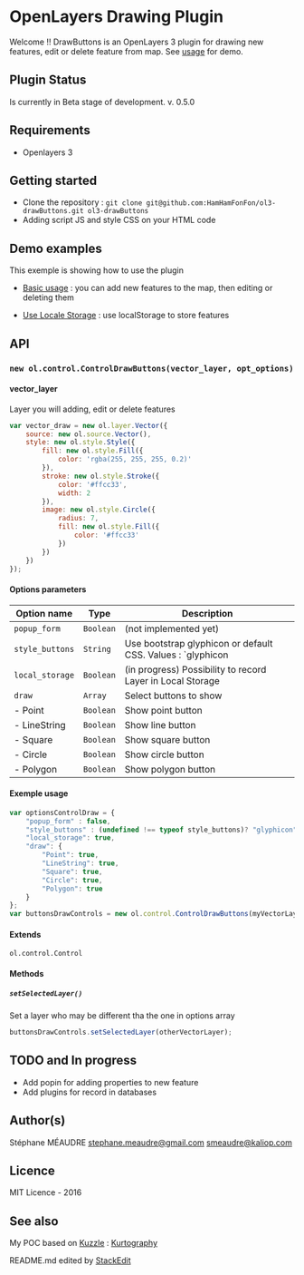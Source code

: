 OpenLayers Drawing Plugin
===================

Welcome !! DrawButtons is an OpenLayers 3 plugin for drawing new features, edit or delete feature from map. See [usage](https://rawgit.com/HamHamFonFon/ol3-drawButtons/master/examples/index.html) for demo.

Plugin Status
-------------
Is currently in Beta stage of development.
v. 0.5.0

Requirements
-------------
 - Openlayers 3


Getting started
-------------
  - Clone the repository : `git clone git@github.com:HamHamFonFon/ol3-drawButtons.git ol3-drawButtons`
  - Adding script JS and style CSS on your HTML code

Demo examples
-------------

This exemple is showing how to use the plugin
	
  - [Basic usage](https://cdn.rawgit.com/HamHamFonFon/ol3-drawButtons/master/examples/basic_use.html) : you can add new features to the map, then editing or deleting them

  - [Use Locale Storage](https://cdn.rawgit.com/HamHamFonFon/ol3-drawButtons/master/examples/local_storage.html) : use localStorage to store features

API
-------------

### `new ol.control.ControlDrawButtons(vector_layer, opt_options)`

#### vector_layer
Layer you will adding, edit or delete features
```javascript
var vector_draw = new ol.layer.Vector({
    source: new ol.source.Vector(),
    style: new ol.style.Style({
        fill: new ol.style.Fill({
            color: 'rgba(255, 255, 255, 0.2)'
        }),
        stroke: new ol.style.Stroke({
            color: '#ffcc33',
            width: 2
        }),
        image: new ol.style.Circle({
            radius: 7,
            fill: new ol.style.Fill({
                color: '#ffcc33'
            })
        })
    })
});
```

#### Options parameters

|Option name|Type|Description|
 ----------------- | ---------------------------- | ------------------
| `popup_form`    |`Boolean`| (not implemented yet) |
| `style_buttons` |`String`| Use bootstrap glyphicon or default CSS. Values : `glyphicon|default`|
| `local_storage` |`Boolean`| (in progress) Possibility to record Layer in Local Storage
| `draw`          |`Array`| Select buttons to show|
|  - Point      |`Boolean`|Show point button|
|  - LineString    |`Boolean`|Show line button|
|  - Square        |`Boolean`|Show square button|
|  - Circle        |`Boolean`|Show circle button|
|  - Polygon       |`Boolean`|Show polygon button|


#### Exemple usage

```javascript
var optionsControlDraw = {
    "popup_form" : false,
    "style_buttons" : (undefined !== typeof style_buttons)? "glyphicon" : "default",
    "local_storage": true,
    "draw": {
        "Point": true,
        "LineString": true,
        "Square": true,
        "Circle": true,
        "Polygon": true
    }
};
var buttonsDrawControls = new ol.control.ControlDrawButtons(myVectorLayer, optionsControlDraw);
```

#### Extends

`ol.control.Control`

#### Methods

##### `setSelectedLayer()`
Set a layer who may be different tha the one in options array
```javascript
buttonsDrawControls.setSelectedLayer(otherVectorLayer);
```

TODO and In progress
-------------
  - Add popin for adding properties to new feature
  - Add plugins for record in databases
   
Author(s)
-------------
Stéphane MÉAUDRE
 <stephane.meaudre@gmail.com> <smeaudre@kaliop.com>

Licence
-------------
MIT Licence - 2016

See also
-------------
My POC based on [Kuzzle](http://kuzzle.io/) : [Kurtography](https://github.com/HamHamFonFon/kurtogaphy)


README.md edited by [StackEdit](https://stackedit.io)
